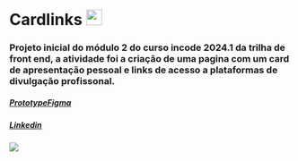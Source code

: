 <h1>Cardlinks <img src="https://raw.githubusercontent.com/gist/CamysN/43933dd2e6f6f6704f69294502066fee/raw/0046dc7f6992d7b57ec801dbe6b876408248443c/icone.svg" width="28px"/></h1>
<h3>Projeto inicial do módulo 2 do curso incode 2024.1 da trilha de front end, a atividade foi a criação de uma pagina com um card de apresentação pessoal e links de acesso a plataformas de divulgação profissonal.</h3>
<h5><a href="https://www.figma.com/file/tVj1BVMUklOAbn5t98q3gI/Untitled?type=design&node-id=39-2&mode=design&t=Ojt7fZRkJ1M117Mj-0" target="_blank">PrototypeFigma</h5>
<h5><a href="https://www.linkedin.com/in/camilly-neves-239a60233/" target="_blank">Linkedin</h5>
<img src="https://raw.githubusercontent.com/gist/CamysN/3fae436cdd9151139b8f23010ccc9930/raw/62f1808c5b94d40761bf4a79f32e697fafb39d6a/cardlink.svg"/>

